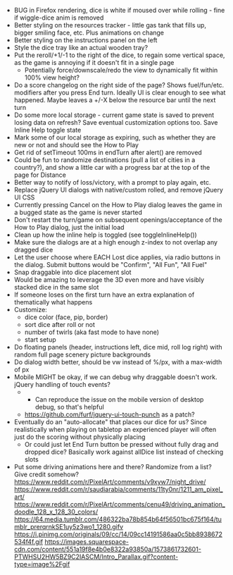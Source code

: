 - BUG in Firefox rendering, dice is white if moused over while rolling - fine if wiggle-dice anim is removed
- Better styling on the resources tracker - little gas tank that fills up, bigger smiling face, etc. Plus animations on change
- Better styling on the instructions panel on the left
- Style the dice tray like an actual wooden tray?
- Put the reroll/+1/-1 to the right of the dice, to regain some vertical space, as the game is annoying if it doesn't fit in a single page
  - Potentially force/downscale/redo the view to dynamically fit within 100% view height?
- Do a score changelog on the right side of the page? Shows fuel/fun/etc. modifiers after you press End turn. Ideally UI is clear enough to see what happened. Maybe leaves a +/-X below the resource bar until the next turn
- Do some more local storage - current game state is saved to prevent losing data on refresh? Save eventual customization options too. Save Inline Help toggle state
- Mark some of our local storage as expiring, such as whether they are new or not and should see the How to Play
- Get rid of setTimeout 100ms in endTurn after alert() are removed
- Could be fun to randomize destinations (pull a list of cities in a country?), and show a little car with a progress bar at the top of the page for Distance
- Better way to notify of loss/victory, with a prompt to play again, etc.
- Replace jQuery UI dialogs with native/custom rolled, and remove jQuery UI CSS
- Currently pressing Cancel on the How to Play dialog leaves the game in a bugged state as the game is never started
- Don't restart the turn/game on subsequent openings/acceptance of the How to Play dialog, just the initial load
- Clean up how the inline help is toggled (see toggleInlineHelp())
- Make sure the dialogs are at a high enough z-index to not overlap any dragged dice
- Let the user choose where EACH Lost dice applies, via radio buttons in the dialog. Submit buttons would be "Confirm", "All Fun", "All Fuel"
- Snap draggable into dice placement slot
- Would be amazing to leverage the 3D even more and have visibly stacked dice in the same slot
- If someone loses on the first turn have an extra explanation of thematically what happens
- Customize:
  - dice color (face, pip, border)
  - sort dice after roll or not
  - number of twirls (aka fast mode to have none)
  - start setup
- Do floating panels (header, instructions left, dice mid, roll log right) with random full page scenery picture backgrounds
- Do dialog width better, should be vw instead of %/px, with a max-width of px
- Mobile MIGHT be okay, if we can debug why draggable doesn't work. jQuery handling of touch events?
  - * Can reproduce the issue on the mobile version of desktop debug, so that's helpful
  - https://github.com/furf/jquery-ui-touch-punch as a patch?
- Eventually do an "auto-allocate" that places our dice for us? Since realistically when playing on tabletop an experienced player will often just do the scoring without physically placing
  - Or could just let End Turn button be pressed without fully drag and dropped dice? Basically work against allDice list instead of checking slots
- Put some driving animations here and there? Randomize from a list? Give credit somehow?
https://www.reddit.com/r/PixelArt/comments/v9xyw7/night_drive/
https://www.reddit.com/r/saudiarabia/comments/11ty0nr/1211_am_pixel_art/
https://www.reddit.com/r/PixelArt/comments/cenu49/driving_animation_doodle_128_x_128_30_colors/
https://64.media.tumblr.com/486322ba78b854b64f56501bc675f164/tumblr_prerqrnkSE1uy5z3wo1_1280.gifv
https://i.pinimg.com/originals/09/cc/14/09cc14191586aa0c5bb8938672534f4f.gif
https://images.squarespace-cdn.com/content/551a19f8e4b0e8322a93850a/1573861732601-PTWHSU2HW5BZ9C2IASCM/Intro_Parallax.gif?content-type=image%2Fgif